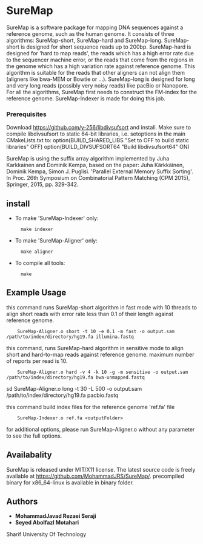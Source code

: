 # SureMap
SureMap is a software package for mapping DNA sequences against a reference genome, such as the human genome. It consists of three algorithms: SureMap-short, SureMap-hard and SureMap-long. SureMap-short is designed for short sequence reads up to 200bp. SureMap-hard is designed for 'hard to map reads', the reads which has a high error rate due to the sequencer machine error, or the reads that come from the regions in the genome which has a high variation rate against reference genome. This algorithm is suitable for the reads that other aligners can not align them (aligners like bwa-MEM or Bowtie or ...).
SureMap-long is designed for long and very long reads (possibly very noisy reads) like pacBio or Nanopore.
For all the algorithms, SureMap first needs to construct the FM-index for the reference genome. SureMap-Indexer is made for doing this job.

### Prerequisites

Download https://github.com/y-256/libdivsufsort and install. Make sure to compile libdivsufsort to static 64-bit libraries, i.e. setoptions in the main CMakeLists.txt to:
        option(BUILD_SHARED_LIBS "Set to OFF to build static libraries" OFF) 
        option(BUILD_DIVSUFSORT64 "Build libdivsufsort64" ON)


SureMap is using the suffix array algorithm implemented by Juha Karkkainen and Dominik Kempa, based on the paper: Juha Kärkkäinen, Dominik Kempa, Simon J. Puglisi. 'Parallel External Memory Suffix Sorting'. In Proc. 26th Symposium on Combinatorial Pattern Matching (CPM 2015), Springer, 2015, pp. 329-342. 

## install

* To make 'SureMap-Indexer' only:

        make indexer

* To make 'SureMap-Aligner' only:

        make aligner
        
* To compile all tools:

        make

## Example Usage
this command runs SureMap-short algorithm in fast mode with 10 threads to align short reads with error rate less than 0.1 of their length against reference genome.

        SureMap-Aligner.o short -t 10 -e 0.1 -m fast -o output.sam /path/to/index/directory/hg19.fa illumina.fastq

this command, runs SureMap-hard algorithm in sensitive mode to align short and hard-to-map reads against reference genome. maximum number of reports per read is 10.

        SureMap-Aligner.o hard -v 4 -k 10 -g -m sensitive -o output.sam /path/to/index/directory/hg19.fa bwa-unmapped.fastq
        
sd
        SureMap-Aligner.o long -t 30 -L 500 -o output.sam /path/to/index/directory/hg19.fa pacbio.fastq

this command build index files for the reference genome 'ref.fa' file

        SureMap-Indexer.o ref.fa <outputFolder>
        
        
for additional options, please run SureMap-Aligner.o without any parameter to see the full options.

## Availabality
SureMap is released under MIT/X11 license. The latest source code is freely available at https://github.com/MohammadJRS/SureMap/.
precompiled binary for x86_64-linux is available in binary folder.

## Authors

* **MohammadJavad Rezaei Seraji** 
* **Seyed Abolfazl Motahari**

Sharif University Of Technology

